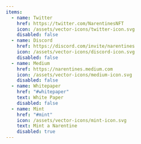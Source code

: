 ```yaml
---
items:
  - name: Twitter
    href: https://twitter.com/NarentinesNFT
    icon: /assets/vector-icons/twitter-icon.svg
    disabled: false
  - name: Discord
    href: https://discord.com/invite/narentines
    icon: /assets/vector-icons/discord-icon.svg
    disabled: false
  - name: Medium
    href: https://narentines.medium.com
    icon: /assets/vector-icons/medium-icon.svg
    disabled: false
  - name: Whitepaper
    href: "#whitepaper"
    text: White Paper
    disabled: false
  - name: Mint
    href: "#mint"
    icon: /assets/vector-icons/mint-icon.svg
    text: Mint a Narentine
    disabled: true
---
```

